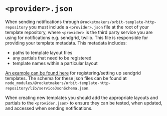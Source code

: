 # `<provider>.json`

When sending notifications through `@rocketmakers/orbit-template-http-repository` you must include a `<provider>.json` file at the root of your template repository, where `<provider>` is the third party service you are using for notifications e.g. sendgrid, twilio. This file is responsible for providing your template metadata. This metadata includes:

- paths to template layout files
- any partials that need to be registered
- template names within a particular layout

[An example can be found here](../sendgrid.json) for registering/setting up sendgrid templates. The schema for these json files can be found at `node_modules/@rocketmakers/orbit-template-http-repository/lib/serviceJsonSchema.json`.

When creating new templates you should add the appropriate layouts and partials to the `<provider.json>` to ensure they can be tested, when updated, and accessed when sending notifications.

